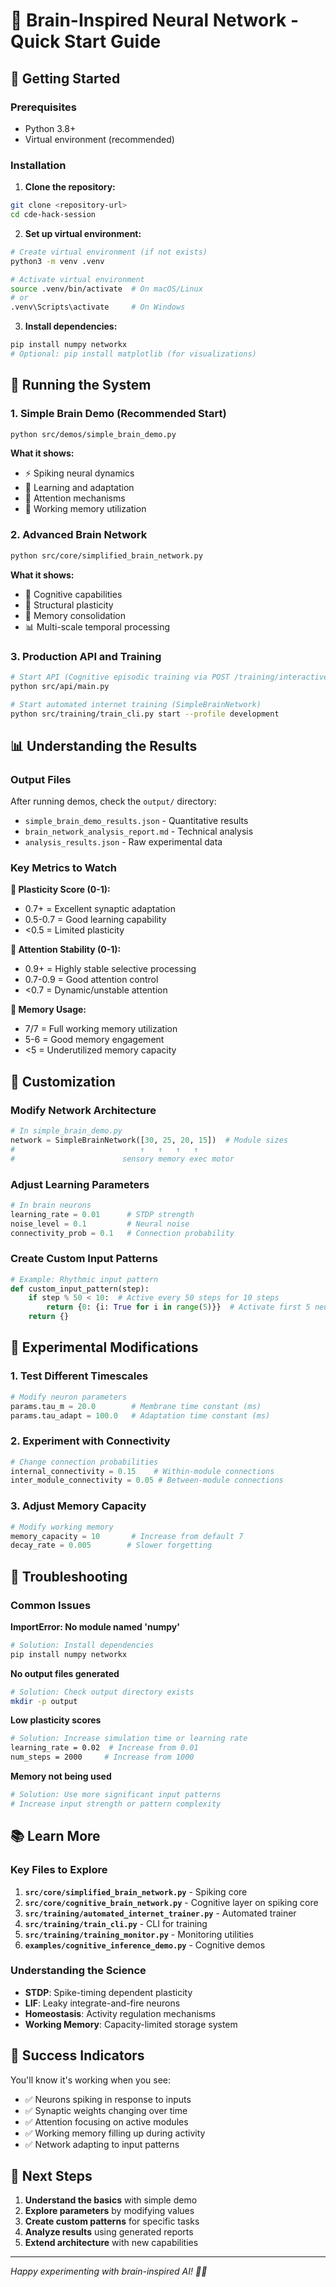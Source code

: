# 🧠 Brain-Inspired Neural Network - Quick Start Guide

## 🚀 Getting Started

### Prerequisites
- Python 3.8+ 
- Virtual environment (recommended)

### Installation

1. **Clone the repository:**
```bash
git clone <repository-url>
cd cde-hack-session
```

2. **Set up virtual environment:**
```bash
# Create virtual environment (if not exists)
python3 -m venv .venv

# Activate virtual environment
source .venv/bin/activate  # On macOS/Linux
# or
.venv\Scripts\activate     # On Windows
```

3. **Install dependencies:**
```bash
pip install numpy networkx
# Optional: pip install matplotlib (for visualizations)
```

## 🎯 Running the System

### 1. Simple Brain Demo (Recommended Start)
```bash
python src/demos/simple_brain_demo.py
```
**What it shows:**
- ⚡ Spiking neural dynamics
- 🧠 Learning and adaptation
- 🎯 Attention mechanisms
- 💾 Working memory utilization

### 2. Advanced Brain Network
```bash
python src/core/simplified_brain_network.py
```
**What it shows:**
- 🔬 Cognitive capabilities
- 🌱 Structural plasticity
- 🔄 Memory consolidation
- 📊 Multi-scale temporal processing

### 3. Production API and Training
```bash
# Start API (Cognitive episodic training via POST /training/interactive)
python src/api/main.py

# Start automated internet training (SimpleBrainNetwork)
python src/training/train_cli.py start --profile development
```

## 📊 Understanding the Results

### Output Files
After running demos, check the `output/` directory:

- `simple_brain_demo_results.json` - Quantitative results
- `brain_network_analysis_report.md` - Technical analysis
- `analysis_results.json` - Raw experimental data

### Key Metrics to Watch

**🧠 Plasticity Score (0-1):**
- 0.7+ = Excellent synaptic adaptation
- 0.5-0.7 = Good learning capability
- <0.5 = Limited plasticity

**🎯 Attention Stability (0-1):**
- 0.9+ = Highly stable selective processing
- 0.7-0.9 = Good attention control
- <0.7 = Dynamic/unstable attention

**💾 Memory Usage:**
- 7/7 = Full working memory utilization
- 5-6 = Good memory engagement
- <5 = Underutilized memory capacity

## 🔧 Customization

### Modify Network Architecture
```python
# In simple_brain_demo.py
network = SimpleBrainNetwork([30, 25, 20, 15])  # Module sizes
#                            ↑   ↑   ↑   ↑
#                        sensory memory exec motor
```

### Adjust Learning Parameters
```python
# In brain neurons
learning_rate = 0.01      # STDP strength
noise_level = 0.1         # Neural noise
connectivity_prob = 0.1   # Connection probability
```

### Create Custom Input Patterns
```python
# Example: Rhythmic input pattern
def custom_input_pattern(step):
    if step % 50 < 10:  # Active every 50 steps for 10 steps
        return {0: {i: True for i in range(5)}}  # Activate first 5 neurons in module 0
    return {}
```

## 🧪 Experimental Modifications

### 1. Test Different Timescales
```python
# Modify neuron parameters
params.tau_m = 20.0        # Membrane time constant (ms)
params.tau_adapt = 100.0   # Adaptation time constant (ms)
```

### 2. Experiment with Connectivity
```python
# Change connection probabilities
internal_connectivity = 0.15    # Within-module connections
inter_module_connectivity = 0.05 # Between-module connections
```

### 3. Adjust Memory Capacity
```python
# Modify working memory
memory_capacity = 10       # Increase from default 7
decay_rate = 0.005        # Slower forgetting
```

## 🐛 Troubleshooting

### Common Issues

**ImportError: No module named 'numpy'**
```bash
# Solution: Install dependencies
pip install numpy networkx
```

**No output files generated**
```bash
# Solution: Check output directory exists
mkdir -p output
```

**Low plasticity scores**
```bash
# Solution: Increase simulation time or learning rate
learning_rate = 0.02  # Increase from 0.01
num_steps = 2000     # Increase from 1000
```

**Memory not being used**
```bash
# Solution: Use more significant input patterns
# Increase input strength or pattern complexity
```

## 📚 Learn More

### Key Files to Explore
1. **`src/core/simplified_brain_network.py`** - Spiking core
2. **`src/core/cognitive_brain_network.py`** - Cognitive layer on spiking core
3. **`src/training/automated_internet_trainer.py`** - Automated trainer
4. **`src/training/train_cli.py`** - CLI for training
5. **`src/training/training_monitor.py`** - Monitoring utilities
6. **`examples/cognitive_inference_demo.py`** - Cognitive demos

### Understanding the Science
- **STDP**: Spike-timing dependent plasticity
- **LIF**: Leaky integrate-and-fire neurons  
- **Homeostasis**: Activity regulation mechanisms
- **Working Memory**: Capacity-limited storage system

## 🎉 Success Indicators

You'll know it's working when you see:
- ✅ Neurons spiking in response to inputs
- ✅ Synaptic weights changing over time
- ✅ Attention focusing on active modules
- ✅ Working memory filling up during activity
- ✅ Network adapting to input patterns

## 🚀 Next Steps

1. **Understand the basics** with simple demo
2. **Explore parameters** by modifying values
3. **Create custom patterns** for specific tasks
4. **Analyze results** using generated reports
5. **Extend architecture** with new capabilities

---

*Happy experimenting with brain-inspired AI! 🧠✨*
